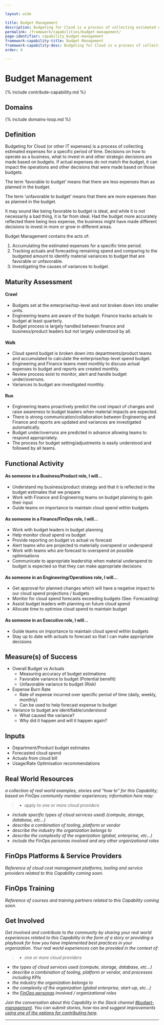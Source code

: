 ```yaml
---

layout: wide

title: Budget Management
description: Budgeting for Cloud is a process of collecting estimated expenses for a specific period of time.  Decisions on how to operate as a business, what to invest in and other strategic decisions are made based on budgets.
permalink: /framework/capabilities/budget-management/
page-identifier: capability_budget-management
framework-capability-title: Budget Management
framework-capability-desc: Budgeting for Cloud is a process of collecting estimated expenses for a specific period of time.  Decisions on how to operate as a business, what to invest in and other strategic decisions are made based on budgets.
order: 6

---
```


# Budget Management

{% include contribute-capabiility.md %}

## Domains
<!-- _x-ref to the FinOps Domain(s) to which this Capability corresponds_ -->
{% include domains-loop.md %}


## Definition
Budgeting for Cloud (or other IT expenses) is a process of collecting estimated expenses for a specific period of time.  Decisions on how to operate as a business, what to invest in and other strategic decisions are made based on budgets.  If actual expenses do not match the budget, it can impact the operations and other decisions that were made based on those budgets.

The term ‘favorable to budget’ means that there are less expenses than as planned in the budget.

The term ‘unfavorable to budget’ means that there are more expenses than as planned in the budget.

It may sound like being favorable to budget is ideal, and while it is not necessarily a bad thing, it is far from ideal.  Had the budget more accurately reflected there being less expense, the business might have made different decisions to invest in more or grow in different areas.

Budget Management contains the acts of:
1. Accumulating the estimated expenses for a specific time period.
2. Tracking actuals and forecasting remaining spend and comparing to the budgeted amount to identify material variances to budget that are favorable or unfavorable.
3. Investigating the causes of variances to budget.



## Maturity Assessment
#### Crawl
* Budgets set at the enterprise/top-level and not broken down into smaller units.
* Engineering teams are aware of the budget. Finance tracks actuals to budget at least quarterly.
* Budget process is largely handled between finance and business/product leaders but not largely understood by all.


#### Walk
* Cloud spend budget is broken down into departments/product teams and accumulated to calculate the enterprise/top-level spend budget.
* Engineering and Finance teams meet monthly to discuss actual expenses to budget and reports are created monthly.
* Review process exist to monitor, alert and handle budget under/overruns.
* Variances to budget are investigated monthly.


#### Run
* Engineering teams proactively predict the cost impact of changes and raise awareness to budget leaders when material impacts are expected.
* There is strong communication/collaboration between Engineering and Finance and reports are updated and variances are investigated automatically.
* Budget under/overruns are predicted in advance allowing teams to respond appropriately.
* The process for budget setting/adjustments is easily understood and followed by all teams.



## Functional Activity
#### As someone in a Business/Product role, I will…
* Understand my business/product strategy and that it is reflected in the budget estimates that we prepare
* Work with Finance and Engineering teams on budget planning to gain their input
* Guide teams on importance to maintain cloud spend within budgets


#### As someone in a Finance/FinOps role, I will…
* Work with budget leaders in budget planning
* Help monitor cloud spend vs budget
* Provide reporting on budget vs actual vs forecast
* Alert teams who are projected to materially overspend or underspend
* Work with teams who are forecast to overspend on possible optimisations
* Communicate to appropriate leadership when material underspend to budget is expected so that they can make appropriate decisions


#### As someone in an Engineering/Operations role, I will...
* Get approval for planned changes which will have a negative impact to our cloud spend projections / budgets
* Monitor for cloud spend forecasts exceeding budgets (See: Forecasting)
* Assist budget leaders with planning on future cloud spend
* Allocate time to optimise cloud spend to maintain budget


#### As someone in an Executive role, I will…
* Guide teams on importance to maintain cloud spend within budgets
* Stay up to date with actuals to forecast so that I can make appropriate decisions




## Measure(s) of Success
* Overall Budget vs Actuals
  * Measuring accuracy of budget estimations
  * Favorable variance to budget (Potential benefit)
  * Unfavorable variance to budget  (Risk)
* Expense Burn Rate
  * Rate of expense incurred over specific period of time (daily, weekly, monthly)
  * Can be used to help forecast expense to budget
* Variance to budget are identifiable/understood
  * What caused the variance?
  * Why did it happen and will it happen again?




## Inputs
* Department/Product budget estimates
* Forecasted cloud spend
* Actuals from cloud bill
* Usage/Rate Optimisation recommendations



<!-- ####### Real World Resources ####### -->
## Real World Resources
_a collection of real world examples, stories and “how to” for this Capability; based on FinOps community member experiences; information here may:_
>* _apply to one or more cloud providers_
* _include specific types of cloud services used) (compute, storage, database, etc...)_
* _describe a combination of  tooling, platform or vendor_
* _describe the industry the organization belongs to_
* _describe the complexity of the organization (global, enterprise, etc…)_
* _include the FinOps personas involved and any other organizational roles_



## FinOps Platforms & Service Providers
_Reference of cloud cost management platforms, tooling and service providers related to this Capability coming soon._


## FinOps Training
_Reference of courses and training partners related to this Capability coming soon._





## Get Involved

_Get involved and contribute to the community by sharing your real world experiences related to this Capability in the form of a story or providing a playbook for how you have implemented best practices in your organization. Your real world experiences can be provided in the context of:_

>* _one or more cloud providers_
* _the types of cloud services used (compute, storage, database, etc...)_
* _describe a combination of  tooling, platform or vendor, and processes including KPIs_
* _the industry the organization belongs to_
* _the complexity of the organization (global enterprise, start-up, etc…)_
* _the [FinOps personas](https://www.finops.org/framework/personas/) involved / organizational roles_

_Join the conversation about this Capability in the Slack channel [#budget-management](https://finopsfoundation.slack.com/archives/C02PVHB7WE6). You can submit stories, how-tos and suggest improvements [using one of the options for contributing here](https://www.finops.org/introduction/how-to-contribute/)._

---
